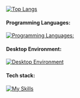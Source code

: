 [![Top Langs](https://github-readme-stats.vercel.app/api/top-langs/?username=bekzod-fayzikuloff&layout=compact)](https://github.com/bekzod-fayzikuloff)  
#### Programming Languages:  
[![Programming Languages:](https://skillicons.dev/icons?i=py,js,ts)](https://skillicons.dev)

#### Desktop Environment:

[![Desktop Environment](https://skillicons.dev/icons?i=git,docker,postman,github,gitlab,pycharm&perline=8)](https://skillicons.dev)

#### Tech stack:

[![My Skills](https://skillicons.dev/icons?i=sentry,linux,bash,mongodb,aws,postgres,django,fastapi,nginx,rabbitmq,githubactions,mysql,redis,express,sequelize,react,redux,sass,vite,yarn,materialui,html,css,&perline=8)](https://skillicons.dev)
